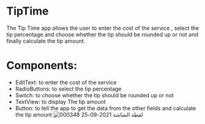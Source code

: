 # TipTime
The Tip Time app  allows the user to enter the cost of the service , select the tip percentage and choose whether the tip should be rounded up or not and finally  calculate the tip amount.
# Components:
* EditText:
 to enter the cost of the service
* RadioButtons:
 to select the tip percentage
* Switch:
 to choose whether the tip should be rounded up or not
* TextView:
 to display The tip amount 
* Button: 
 to tell the app to get the data from the other fields and calculate the tip amount
![لقطة الشاشة 2021-09-25 000348](https://user-images.githubusercontent.com/31763341/134748335-ed61883d-cad2-40f4-a245-590e1b779dd5.png)
